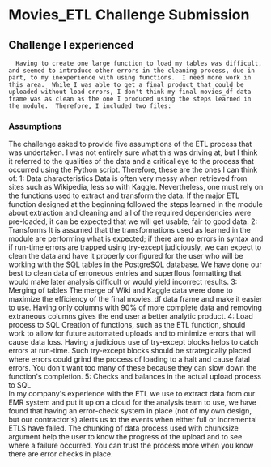# Movies_ETL Challenge Submission
## Challenge I experienced
      Having to create one large function to load my tables was difficult, and seemed to introduce other errors in the cleaning process, due in part, to my inexperience with using functions.  I need more work in this area.  While I was able to get a final product that could be uploaded without load errors, I don't think my final movies_df data frame was as clean as the one I produced using the steps learned in the module.  Therefore, I included two files: 

### Assumptions
The challenge asked to provide five assumptions of the ETL process that was undertaken.  I was not entirely sure what this was driving at, but I think it referred to the qualities of the data and a critical eye to the process that occurred using the Python script. Therefore, these are the ones I can think of:
1: Data characteristics
        Data is often very messy when retrieved from sites such as Wikipedia, less so with Kaggle. Nevertheless, one must rely on the functions used to extract and transform the data. If the major ETL function designed at the beginning followed the steps learned in the module about extraction and cleaning and all of the required dependencies were pre-loaded, it can be expected that we will get usable, fair to good data.
2: Transforms
        It is assumed that the transformations used as learned in the module are performing what is expected; if there are no errors in syntax and if run-time errors are trapped using try-except judiciously, we can expect to clean the data and have it properly configured for the user who will be working with the SQL tables in the PostgreSQL database.  We have done our best to clean data of erroneous entries and superflous formatting that would make later analysis difficult or would yield incorrect results.
3: Merging of tables
        The merge of Wiki and Kaggle data were done to maximize the efficiency of the final movies_df data frame and make it easier to use. Having only columns with 90% of more complete data and removing extraneous columns gives the end user a better analytic product.
4: Load process to SQL
        Creation of functions, such as the ETL function, should work to allow for future automated uploads and to minimize errors that will cause data loss.  Having a judicious use of try-except blocks helps to catch errors at run-time.  Such try-except blocks should be strategically placed where errors could grind the process of loading to a halt and cause fatal errors.  You don't want too many of these because they can slow down the function's completion.
5: Checks and balances in the actual upload process to SQL        
      In my company's experience with the ETL we use to extract data from our EMR system and put it up on a cloud for the analysis team to use, we have found that having an error-check system in place (not of my own design, but our contractor's) alerts us to the events when either full or incremental ETLS have failed.  The chunking of data process used with chunksize argument help the user to know the progress of the upload and to see where a failure occurred.  You can trust the process more when you know there are error checks in place.
